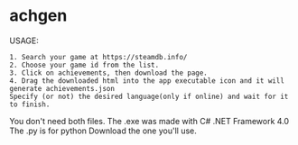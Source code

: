 # achgen

USAGE:

    1. Search your game at https://steamdb.info/
    2. Choose your game id from the list.
    3. Click on achievements, then download the page.
    4. Drag the downloaded html into the app executable icon and it will generate achievements.json
    Specify (or not) the desired language(only if online) and wait for it to finish.

You don't need both files.
The .exe was made with C# .NET Framework 4.0
The .py is for python
Download the one you'll use.
